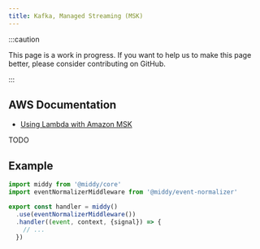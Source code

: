 ```yaml
---
title: Kafka, Managed Streaming (MSK)
---
```


:::caution

This page is a work in progress. If you want to help us to make this page better, please consider contributing on GitHub.

:::

## AWS Documentation
- [Using Lambda with Amazon MSK](https://docs.aws.amazon.com/lambda/latest/dg/with-msk.html)

TODO

## Example
```javascript
import middy from '@middy/core'
import eventNormalizerMiddleware from '@middy/event-normalizer'

export const handler = middy()
  .use(eventNormalizerMiddleware())
  .handler((event, context, {signal}) => {
    // ...
  })
```
